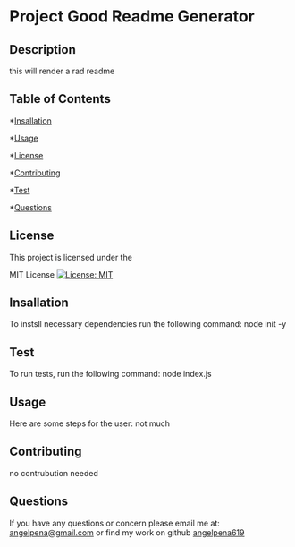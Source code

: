 
  # Project Good Readme Generator
  ##  Description
   this will render a rad readme

  ## Table of Contents


  *[Insallation](#Insallation)
 
  *[Usage](#Usage)

  *[License](#License)

  *[Contributing](#Contributing)

  *[Test](#Test)

  *[Questions](#Questions)

  
  ## License
   This project is licensed under the
   
   MIT License
   [![License: MIT](https://img.shields.io/badge/License-MIT-yellow.svg)](https://opensource.org/licenses/MIT)
   
  ## Insallation
   To instsll necessary dependencies run the following command: node init -y
  ## Test
   To run tests, run the following command: node index.js
  ## Usage
   Here are some steps for the user: not much
  ## Contributing
   no contrubution needed
  ## Questions
  
  If you have any questions or concern please email me at: 
  angelpena@gmail.com
  or find my work on github
  [angelpena619](https://github.com/angelpena619)
  
